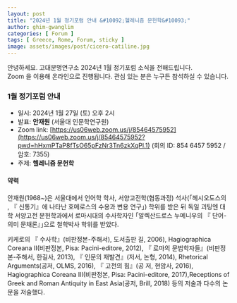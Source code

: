 ```yaml
---
layout: post
title: "2024년 1월 정기포럼 안내 &#10092;헬레니즘 문헌학&#10093;"
author: ghim-gwanglim
categories: [ Forum ]
tags: [ Greece, Rome, Forum, sticky ]
image: assets/images/post/cicero-catiline.jpg
---
```


안녕하세요. 고대문명연구소 2024년 1월 정기포럼 소식을 전해드립니다.<br> 
Zoom 을 이용해 온라인으로 진행됩니다. 관심 있는 분은 누구든 참석하실 수 있습니다. 


### 1월 정기포럼 안내
- 일시: 2024년 1월 27일 (토) 오후 2시
- 발표: __안재원__ (서울대 인문학연구원)
- Zoom link: [https://us06web.zoom.us/j/85464575952](https://us06web.zoom.us/j/85464575952?pwd=hHxmPTaP8fTsO65pFzNr3Tn6zkXqPl.1)
  (회의 ID: 854 6457 5952 / 암호: 7355)
- 주제: __헬레니즘 문헌학__

#### 약력
안재원(1968~)은 서울대에서 언어학 학사, 서양고전학(협동과정) 석사(｢헤시오도스의 , 『 신통기』에 나타난 호메로스의 수용과 변용 연구｣) 학위를 받은 뒤 독일 괴팅엔 대학 서양고전 문헌학과에서 로마시대의 수사학자인 ｢알렉산드로스 누메니우의 『 단어-의미 문채론』｣으로 철학박사 학위를 받았다.

키케로의 『 수사학』(비판정본-주해서), 도서출판 길, 2006), Hagiographica Coreana II(비판정본, Pisa: Pacini-editore, 2012), 『 로마의 문법학자들』(비판정본-주해서, 한길사, 2013), 『 인문의 재발견』(저서, 논형, 2014), Rhetorical Arguments(공저, OLMS, 2016), 『 고전의 힘』(공
저, 현암사, 2016), Hagiographica Coreana III(비판정본, Pisa: Pacini-editore, 2017),Receptions of Greek and Roman Antiquity in East Asia(공저, Brill, 2018) 등의 저술과 다수의 논문을 저술했다.
